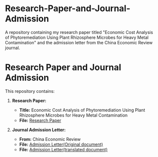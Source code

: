 # Research-Paper-and-Journal-Admission
A repository containing my research paper titled "Economic Cost Analysis of Phytoremediation Using Plant Rhizosphere Microbes for Heavy Metal Contamination" and the admission letter from the China Economic Review journal.

# Research Paper and Journal Admission

This repository contains:

1. **Research Paper:**  
   - **Title:** Economic Cost Analysis of Phytoremediation Using Plant Rhizosphere Microbes for Heavy Metal Contamination  
   - **File:** [Research Paper](path/to/your/research-paper.pdf)

2. **Journal Admission Letter:**  
   - **From:** China Economic Review  
   - **File:** [Admission Letter(Original document)]((https://github.com/AnmengHao/Research-Paper-and-Journal-Admission/blob/3bd3f9ba6ccc6aad94c507f5518b21582fcffca7/%E3%80%8A%E4%B8%AD%E5%9B%BD%E7%BB%8F%E6%B5%8E%E8%AF%84%E8%AE%BA%E3%80%8B%E9%80%9A%E7%9F%A5%E4%B9%A6.pdf))
   - **File:** [Admission Letter(translated document)](path/to/your/research-paper.pdf)
